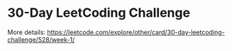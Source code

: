 # 30-Day LeetCoding Challenge

More details: https://leetcode.com/explore/other/card/30-day-leetcoding-challenge/528/week-1/
